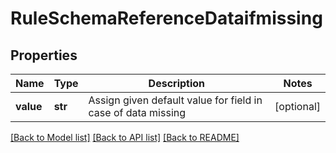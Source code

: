 # RuleSchemaReferenceDataifmissing

## Properties
Name | Type | Description | Notes
------------ | ------------- | ------------- | -------------
**value** | **str** | Assign given default value for field in case of data missing | [optional] 

[[Back to Model list]](../README.md#documentation-for-models) [[Back to API list]](../README.md#documentation-for-api-endpoints) [[Back to README]](../README.md)


